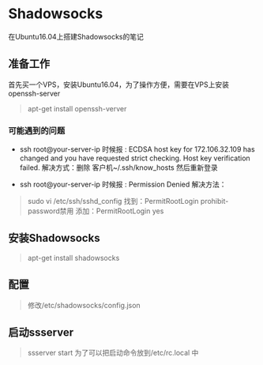 # Shadowsocks
在Ubuntu16.04上搭建Shadowsocks的笔记

## 准备工作
首先买一个VPS，安装Ubuntu16.04，为了操作方便，需要在VPS上安装 openssh-server
> apt-get install openssh-verver
### 可能遇到的问题
+ ssh root@your-server-ip 时候报 : ECDSA host key for 172.106.32.109 has changed and you have requested strict checking.
Host key verification failed.
解决方式：删除 客户机~/.ssh/know_hosts 然后重新登录

+ ssh root@your-server-ip 时候报 : Permission Denied
解决方法：
> sudo vi /etc/ssh/sshd_config
> 找到：PermitRootLogin prohibit-password禁用
> 添加：PermitRootLogin yes

## 安装Shadowsocks
> apt-get install shadowsocks

## 配置
> 修改/etc/shadowsocks/config.json

## 启动ssserver
> ssserver start
> 为了可以把启动命令放到/etc/rc.local 中
